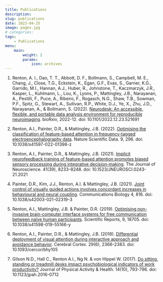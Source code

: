 ```yaml
---
title: Publications
description:
slug: publications
date: 2023-04-25
image: pages.jpg
# categories:
tags:
    - Publications
menu:
    main:
        weight: 2
        params: 
            icon: archives
---
```


1.	Renton, A. I., Dao, T. T., Abbott, D. F., Bollmann, S., Campbell, M. E., Chang, J., Close, T.G., Eckstein, K., Egan, G.F., Evas, S., Garner, K.G., Garrido, M.I., Hannan, A.J., Huber, R., Johnstone, T., Kaczmarzyk, J.R., Kasper, L., Kuhlmann, L., Lou, K., Lyons, P., Mattingley, J.B., Narayanan, A., Pestilli, F., Puce, A., Ribeiro, F., Rogasch, N.G., Shaw, T.B., Sowman, P.F., Spitz, G., Stewart, A., Sullivan, R.P., White, D.J., Ye, X., Zhu, J.D., Narayanan, A., & Bollmann, S. (2022). [Neurodesk: An accessible, flexible, and portable data analysis environment for reproducible neuroimaging](https://doi.org/10.1101/2022.12.23.521691). bioRxiv, 2022-12. doi: 10.1101/2022.12.23.521691

2.	Renton, A.I., Painter, D.R., & Mattingley, J.B. (2022). [Optimising the classification of feature-based attention in frequency-tagged electroencephalography data](https://doi.org/10.1038/s41597-022-01398-z). Nature Scientific Data. 9, 296. doi: 10.1038/s41597-022-01398-z

3.	Renton, A.I., Painter, D.R., & Mattingley, J.B. (2021). [Implicit neurofeedback training of feature-based attention promotes biased sensory processing during integrative decision-making](https://doi.org/10.1523/JNEUROSCI.0243-21.2021). The Journal of Neuroscience. 41(39), 8233-8248. doi: 10.1523/JNEUROSCI.0243-21.2021

4.	Painter, D.R., Kim, J.J., Renton, A.I. & Mattingley, J.B.  (2021). [Joint control of visually guided actions involves concordant increases in behavioural and neural coupling](https://doi.org/10.1038/s42003-021-02319-3). Communications Biology 4, 816. doi: 10.1038/s42003-021-02319-3

5.	Renton, A.I., Mattingley, J.B. & Painter, D.R. (2019). [Optimising non-invasive brain-computer interface systems for free communication between naïve human participants](https://doi.org/10.1038/s41598-018-21717-y). Scientific Reports, 9, 18705. doi: 10.1038/s41598-019-55166-y

6.	Renton, A.I., Painter, D.R., & Mattingley, J.B. (2018). [Differential deployment of visual attention during interactive approach and avoidance behavior](https://doi.org/10.1093/cercor/bhy105). Cerebral Cortex. 29(6), 2366-2383. doi: 10.1093/cercor/bhy105

7.	Gilson N.D., Hall C., Renton A.I., Ng N. & von Hippel W. (2017). [Do sitting, standing or treadmill desks impact psychobiological indicators of work productivity?](https://doi.org/10.1123/jpah.2016-0712) Journal of Physical Activity & Health. 14(10), 793-796. doi: 10.1123/jpah.2016-0712 

